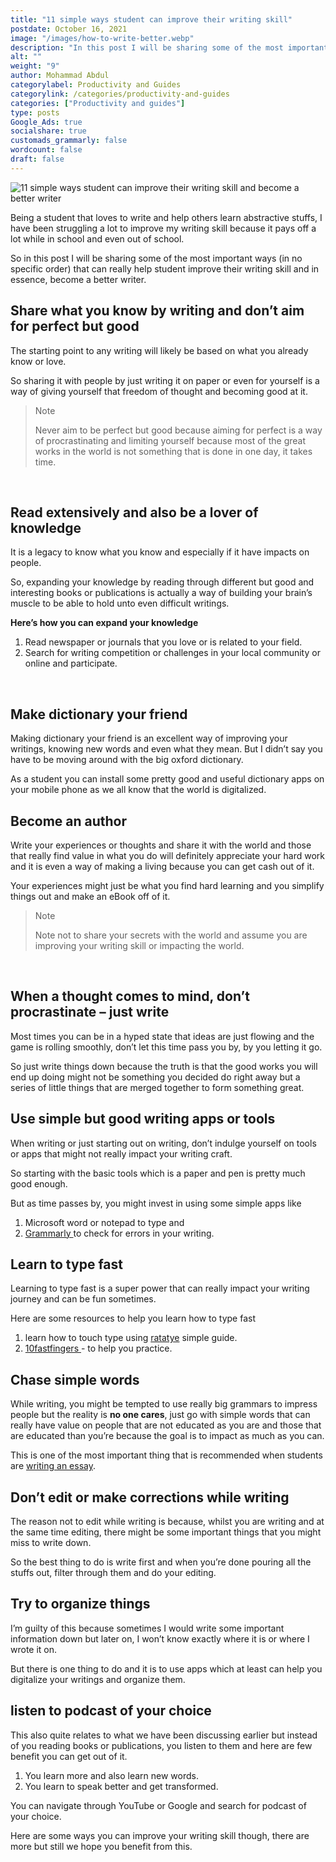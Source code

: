 ```yaml
---
title: "11 simple ways student can improve their writing skill"
postdate: October 16, 2021
image: "/images/how-to-write-better.webp"
description: "In this post I will be sharing some of the most important ways (in no specific order) that can really help student improve their writing skill and in essence, become a better writer."
alt: ""
weight: "9"
author: Mohammad Abdul
categorylabel: Productivity and Guides
categorylink: /categories/productivity-and-guides
categories: ["Productivity and guides"]
type: posts
Google_Ads: true
socialshare: true
customads_grammarly: false
wordcount: false
draft: false
---
```


<!-- <p class="description">
NB: This post contains an affliate link - which means TA might get a
commission as you subscribe but, at no extra cost to you.
</p> -->
<img loading="lazy"  src="/images/how-to-write-better.webp" alt="11 simple ways student can improve their writing skill and become a better writer">

Being a student that loves to write and help others learn abstractive stuffs, I have been struggling a lot to improve my writing skill because it pays off a lot while in school and even out of school.

So in this post I will be sharing some of the most important ways (in no specific order) that can really help student improve their writing skill and in essence, become a better writer.

## Share what you know by writing and don’t aim for perfect but good

The starting point to any writing will likely be based on what you already know or love.

So sharing it with people by just writing it on paper or even for yourself is a way of giving yourself that freedom of thought and becoming good at it.

<blockquote class="blockquote">
<p class="little-nugget">Note</p>
<p class="quote-text">
Never aim to be perfect but good because aiming for perfect is a way of procrastinating and limiting yourself because most of the great works in the world is not something that is done in one day, it takes time.</p>
</blockquote>

<br>

## Read extensively and also be a lover of knowledge

It is a legacy to know what you know and especially if it have impacts on people.

So, expanding your knowledge by reading through different but good and interesting books or publications is actually a way of building your brain’s muscle to be able to hold unto even difficult writings.

**Here’s how you can expand your knowledge**
<br>

1. Read newspaper or journals that you love or is related to your field.
2. Search for writing competition or challenges in your local community or online and participate.

<br>

## Make dictionary your friend

Making dictionary your friend is an excellent way of improving your writings, knowing new words and even what they mean. But I didn’t say you have to be moving around with the big oxford dictionary.

As a student you can install some pretty good and useful dictionary apps on your mobile phone as we all know that the world is digitalized.

## Become an author

Write your experiences or thoughts and share it with the world and those that really find value in what you do will definitely appreciate your hard work and it is even a way of making a living because you can get cash out of it.

Your experiences might just be what you find hard learning and you simplify things out and make an eBook off of it.

<blockquote class="blockquote">
<p class="little-nugget">Note</p>
<p class="quote-text">
Note not to share your secrets with the world and assume you are improving your writing skill or impacting the world.</p>
</blockquote>

<br>

## When a thought comes to mind, don’t procrastinate – just write

Most times you can be in a hyped state that ideas are just flowing and the game is rolling smoothly, don’t let this time pass you by, by you letting it go.

So just write things down because the truth is that the good works you will end up doing might not be something you decided do right away but a series of little things that are merged together to form something great.

## Use simple but good writing apps or tools

When writing or just starting out on writing, don’t indulge yourself on tools or apps that might not really impact your writing craft.

So starting with the basic tools which is a paper and pen is pretty much good enough.

But as time passes by, you might invest in using some simple apps like

1. Microsoft word or notepad to type and
2. <a class="links-to-others" href="https://www.grammarly.com" target="_blank">Grammarly </a> to check for errors in your writing.

## Learn to type fast

Learning to type fast is a super power that can really impact your writing journey and can be fun sometimes.

Here are some resources to help you learn how to type fast

1. learn how to touch type using <a class="links-to-others" href="https://ratatype.com/learn" target="_blank">ratatye</a> simple guide.
2. <a class="links-to-others" href="https://10fastfingers.com" target="_blank">10fastfingers </a>- to help you practice.

## Chase simple words

While writing, you might be tempted to use really big grammars to impress people but the reality is **no one cares**, just go with simple words that can really have value on people that are not educated as you are and those that are educated than you’re because the goal is to impact as much as you can.

This is one of the most important thing that is recommended when students are <a class="links-to-article" href="/misce-post/simple-essay-writing-tips-for-student/">writing an essay</a>.

## Don’t edit or make corrections while writing

The reason not to edit while writing is because, whilst you are writing and at the same time editing, there might be some important things that you might miss to write down.

So the best thing to do is write first and when you’re done pouring all the stuffs out, filter through them and do your editing.

## Try to organize things

I’m guilty of this because sometimes I would write some important information down but later on, I won’t know exactly where it is or where I wrote it on.

But there is one thing to do and it is to use apps which at least can help you digitalize your writings and organize them.

## listen to podcast of your choice

This also quite relates to what we have been discussing earlier but instead of you reading books or publications, you listen to them and here are few benefit you can get out of it.

1. You learn more and also learn new words.
2. You learn to speak better and get transformed.

You can navigate through YouTube or Google and search for podcast of your choice.

Here are some ways you can improve your writing skill though, there are more but still we hope you benefit from this.

<!-- • Add read more inside post linking to how to write better essay
Learn to always make a draft -->

